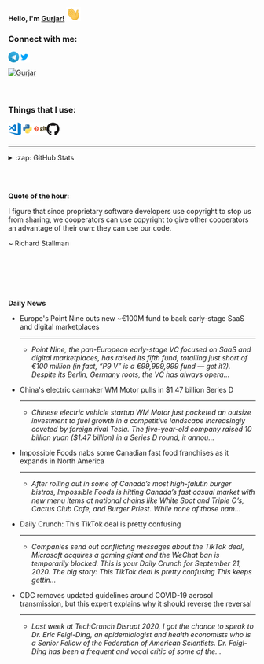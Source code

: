 #### Hello, I'm [Gurjar!](https://GurjarKing.github.io) <img src="https://raw.githubusercontent.com/ABSphreak/ABSphreak/master/gifs/Hi.gif" width="30px"></h2>


### Connect with me:

[<img align="left" alt="Gurjar | Telegram" width="22px" src="https://raw.githubusercontent.com/github/explore/80688e429a7d4ef2fca1e82350fe8e3517d3494d/topics/telegram/telegram.png" />][Telegram]
[<img align="left" alt="Gurjar | Twitter" width="22px" src="https://raw.githubusercontent.com/github/explore/80688e429a7d4ef2fca1e82350fe8e3517d3494d/topics/twitter/twitter.png" />][Twitter]
<br >
<br >
<a href="https://github.com/GurjarKing"><img src="https://komarev.com/ghpvc/?username=GurjarKing" alt="Gurjar" /></a> <br />
<br />
<br />
<!-- <br >

![](https://visitor-badge.glitch.me/badge?page_id=GurjarKing)

<br /> -->

### Things that I use:

[<img align="left" alt="Visual Studio Code" width="26px" src="https://raw.githubusercontent.com/github/explore/80688e429a7d4ef2fca1e82350fe8e3517d3494d/topics/visual-studio-code/visual-studio-code.png" />][VSCode]
[<img align="left" alt="Python" width="26px" src="https://raw.githubusercontent.com/github/explore/80688e429a7d4ef2fca1e82350fe8e3517d3494d/topics/python/python.png" />][Python]
[<img align="left" alt="Git" width="26px" src="https://raw.githubusercontent.com/github/explore/80688e429a7d4ef2fca1e82350fe8e3517d3494d/topics/git/git.png" />][Git]
[<img align="left" alt="GitHub" width="26px" src="https://raw.githubusercontent.com/github/explore/78df643247d429f6cc873026c0622819ad797942/topics/github/github.png" />][Github]

<br />
<br />

---
<details>
  <summary>:zap: GitHub Stats</summary>

<img align="left" alt="Gurjar's Github Stats" src="https://github-readme-stats.vercel.app/api?username=GurjarKing&show_icons=true&hide_border=true&count_private=true&include_all_commit=true&theme=algolia" />

</details>

<!-- ### 🔔 My latest tweet
<a href="https://twitter.com/Gurjar_King43" target="_blank">
	<img src="https://github.com/GurjarKing/GurjarKing/raw/master/tweet.png" width="70%" align="center" alt="Click to view on Twitter" title="My latest tweet, as an image"/>
</a> -->
<br>

<pre>

</pre>

**Quote of the hour:**

I figure that since proprietary software developers use copyright to stop us from sharing, we cooperators can use copyright to give other cooperators an advantage of their own: they can use our code.

~ Richard Stallman
<pre>

</pre>
<br>
<pre>


</pre>
<strong>Daily News</strong>
  
  - Europe's Point Nine outs new ~€100M fund to back early-stage SaaS and digital marketplaces
     <hr/>
     
      - *Point Nine, the pan-European early-stage VC focused on SaaS and digital marketplaces, has raised its fifth fund, totalling just short of €100 million (in fact, “P9 V” is a €99,999,999 fund — get it?). Despite its Berlin, Germany roots, the VC has always opera…*
     
  - China's electric carmaker WM Motor pulls in $1.47 billion Series D
      <hr/>
      
      - *Chinese electric vehicle startup WM Motor just pocketed an outsize investment to fuel growth in a competitive landscape increasingly coveted by foreign rival Tesla. The five-year-old company raised 10 billion yuan ($1.47 billion) in a Series D round, it annou…*
      
  - Impossible Foods nabs some Canadian fast food franchises as it expands in North America
      <hr/>
      
      - *After rolling out in some of Canada’s most high-falutin burger bistros, Impossible Foods is hitting Canada’s fast casual market with new menu items at national chains like White Spot and Triple O’s, Cactus Club Cafe, and Burger Priest. While none of those nam…*
      
  - Daily Crunch: This TikTok deal is pretty confusing
      <hr/>
      
      - *Companies send out conflicting messages about the TikTok deal, Microsoft acquires a gaming giant and the WeChat ban is temporarily blocked. This is your Daily Crunch for September 21, 2020. The big story: This TikTok deal is pretty confusing This keeps gettin…*
       
  - CDC removes updated guidelines around COVID-19 aerosol transmission, but this expert explains why it should reverse the reversal
      <hr/>
       
       - *Last week at TechCrunch Disrupt 2020, I got the chance to speak to Dr. Eric Feigl-Ding, an epidemiologist and health economists who is a Senior Fellow of the Federation of American Scientists. Dr. Feigl-Ding has been a frequent and vocal critic of some of the…*
      

<br />

[VSCode]: https://code.visualstudio.com/
[Python]: https://www.python.org/
[Git]: https://git-scm.com/
[Github]: https://github.com/
[Telegram]: https://t.me/Gurjar_King/
[Twitter]: https://twitter.com/Gurjar_King43/
